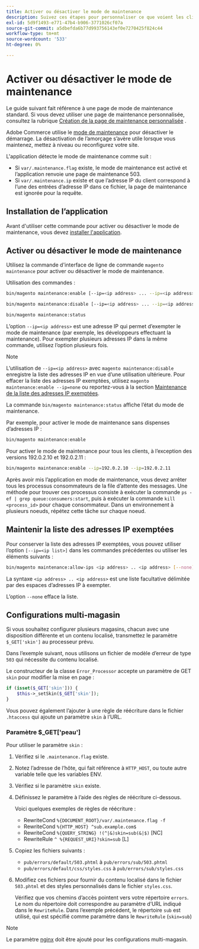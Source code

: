 ```yaml
---
title: Activer ou désactiver le mode de maintenance
description: Suivez ces étapes pour personnaliser ce que voient les clients lorsque votre déploiement Adobe Commerce est arrêté pour maintenance.
exl-id: 5d9f1493-e771-47b4-b906-3771026cf07a
source-git-commit: a5dbefda6b77d993756143ef0e7270425f824c44
workflow-type: tm+mt
source-wordcount: '533'
ht-degree: 0%

---
```


# Activer ou désactiver le mode de maintenance

Le guide suivant fait référence à une page de mode de maintenance standard. Si vous devez utiliser une page de maintenance personnalisée, consultez la rubrique [Création de la page de maintenance personnalisée](../../upgrade/troubleshooting/maintenance-mode-options.md) .

Adobe Commerce utilise le [mode de maintenance](../../configuration/bootstrap/application-modes.md#maintenance-mode) pour désactiver le démarrage. La désactivation de l’amorçage s’avère utile lorsque vous maintenez, mettez à niveau ou reconfigurez votre site.

L&#39;application détecte le mode de maintenance comme suit :

* Si `var/.maintenance.flag` existe, le mode de maintenance est activé et l’application renvoie une page de maintenance 503.
* Si `var/.maintenance.ip` existe et que l’adresse IP du client correspond à l’une des entrées d’adresse IP dans ce fichier, la page de maintenance est ignorée pour la requête.

## Installation de l’application

Avant d&#39;utiliser cette commande pour activer ou désactiver le mode de maintenance, vous devez [installer l&#39;application](../advanced.md).

## Activer ou désactiver le mode de maintenance

Utilisez la commande d&#39;interface de ligne de commande `magento maintenance` pour activer ou désactiver le mode de maintenance.

Utilisation des commandes :

```bash
bin/magento maintenance:enable [--ip=<ip address> ... --ip=<ip address>] | [ip=none]
```

```bash
bin/magento maintenance:disable [--ip=<ip address> ... --ip=<ip address>] | [ip=none]
```

```bash
bin/magento maintenance:status
```

L’option `--ip=<ip address>` est une adresse IP qui permet d’exempter le mode de maintenance (par exemple, les développeurs effectuant la maintenance). Pour exempter plusieurs adresses IP dans la même commande, utilisez l’option plusieurs fois.

>[!NOTE]
>
>L’utilisation de `--ip=<ip address>` avec `magento maintenance:disable` enregistre la liste des adresses IP en vue d’une utilisation ultérieure. Pour effacer la liste des adresses IP exemptées, utilisez `magento maintenance:enable --ip=none` ou reportez-vous à la section [Maintenance de la liste des adresses IP exemptées](#maintain-the-list-of-exempt-ip-addresses).

La commande `bin/magento maintenance:status` affiche l’état du mode de maintenance.

Par exemple, pour activer le mode de maintenance sans dispenses d’adresses IP :

```bash
bin/magento maintenance:enable
```

Pour activer le mode de maintenance pour tous les clients, à l’exception des versions 192.0.2.10 et 192.0.2.11 :

```bash
bin/magento maintenance:enable --ip=192.0.2.10 --ip=192.0.2.11
```

Après avoir mis l’application en mode de maintenance, vous devez arrêter tous les processus consommateurs de la file d’attente des messages.
Une méthode pour trouver ces processus consiste à exécuter la commande `ps -ef | grep queue:consumers:start`, puis à exécuter la commande `kill <process_id>` pour chaque consommateur. Dans un environnement à plusieurs noeuds, répétez cette tâche sur chaque noeud.

## Maintenir la liste des adresses IP exemptées

Pour conserver la liste des adresses IP exemptées, vous pouvez utiliser l’option `[--ip=<ip list>]` dans les commandes précédentes ou utiliser les éléments suivants :

```bash
bin/magento maintenance:allow-ips <ip address> .. <ip address> [--none]
```

La syntaxe `<ip address> .. <ip address>` est une liste facultative délimitée par des espaces d’adresses IP à exempter.

L’option `--none` efface la liste.

## Configurations multi-magasin

<!-- To set up multiple stores, each with a different layout and localized content, create a skin for each and put it into `pub/errors/{name}` where `{name}` is the store code. To distinguish between stores and websites with the same instance, use `pub/errors/{type}-{name}` where `{type}` is either `store` or `website` and matches the `MAGE_RUN_TYPE` in your server configuration. Another option is to pass the `$_GET['skin']` parameter to the intended processor. This method requires a specific configuration on your server. -->
<!-- Replace the line below with the commented text after https://github.com/magento/magento2/pull/35095 is merged. -->

Si vous souhaitez configurer plusieurs magasins, chacun avec une disposition différente et un contenu localisé, transmettez le paramètre `$_GET['skin']` au processeur prévu.

Dans l’exemple suivant, nous utilisons un fichier de modèle d’erreur de type `503` qui nécessite du contenu localisé.

Le constructeur de la classe `Error_Processor` accepte un paramètre de GET `skin` pour modifier la mise en page :

```php
if (isset($_GET['skin'])) {
    $this->_setSkin($_GET['skin']);
}
```

Vous pouvez également l’ajouter à une règle de réécriture dans le fichier `.htaccess` qui ajoute un paramètre `skin` à l’URL.

### Paramètre $_GET[&#39;peau&#39;]

Pour utiliser le paramètre `skin` :

1. Vérifiez si le `.maintenance.flag` existe.
1. Notez l’adresse de l’hôte, qui fait référence à `HTTP_HOST`, ou toute autre variable telle que les variables ENV.
1. Vérifiez si le paramètre `skin` existe.
1. Définissez le paramètre à l’aide des règles de réécriture ci-dessous.

   Voici quelques exemples de règles de réécriture :

   * RewriteCond `%{DOCUMENT_ROOT}/var/.maintenance.flag -f`
   * RewriteCond `%{HTTP_HOST} ^sub.example.com$`
   * RewriteCond `%{QUERY_STRING} !(^|&)skin=sub(&|$)` [NC]
   * RewriteRule `^ %{REQUEST_URI}?skin=sub` [L]

1. Copiez les fichiers suivants :

   * `pub/errors/default/503.phtml` à `pub/errors/sub/503.phtml`
   * `pub/errors/default/css/styles.css` à `pub/errors/sub/styles.css`

1. Modifiez ces fichiers pour fournir du contenu localisé dans le fichier `503.phtml` et des styles personnalisés dans le fichier `styles.css`.

   Vérifiez que vos chemins d’accès pointent vers votre répertoire `errors`. Le nom du répertoire doit correspondre au paramètre d’URL indiqué dans le `RewriteRule`. Dans l’exemple précédent, le répertoire `sub` est utilisé, qui est spécifié comme paramètre dans le `RewriteRule` (`skin=sub`)

>[!NOTE]
>
>Le paramètre [nginx](../../configuration/multi-sites/ms-nginx.md) doit être ajouté pour les configurations multi-magasin.

